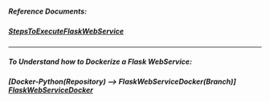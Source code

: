 ##### Reference Documents:
##### [StepsToExecuteFlaskWebService](https://github.com/rahulvaish/ReferenceDocuments/blob/master/MISCELLANEOUS/StepsToExecuteFlaskWebService.docx)

<hr>

##### To Understand how to Dockerize a Flask WebService:
##### [Docker-Python(Repository) --> FlaskWebServiceDocker(Branch)] [FlaskWebServiceDocker](https://github.com/rahulvaish/Docker-Python/tree/FlaskWebServiceDocker)



